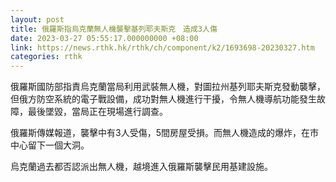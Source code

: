 ```yaml
---
layout: post
title: 俄羅斯指烏克蘭無人機襲擊基列耶夫斯克　造成3人傷
date: 2023-03-27 05:55:17.000000000 +08:00
link: https://news.rthk.hk/rthk/ch/component/k2/1693698-20230327.htm
categories: rthk
---
```


俄羅斯國防部指責烏克蘭當局利用武裝無人機，對圖拉州基列耶夫斯克發動襲擊，但俄方防空系統的電子戰設備，成功對無人機進行干擾，令無人機導航功能發生故障，最後墜毀，當局正在現場進行調查。

俄羅斯傳媒報道，襲擊中有3人受傷，5間房屋受損。而無人機造成的爆炸，在市中心留下一個大洞。

烏克蘭過去都否認派出無人機，越境進入俄羅斯襲擊民用基建設施。
